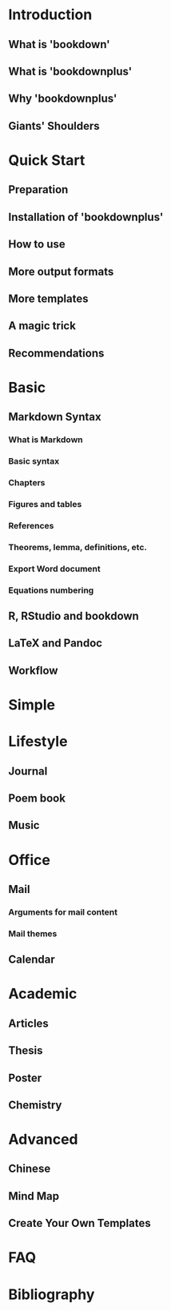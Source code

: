 # Introduction 
## What is 'bookdown' 
## What is 'bookdownplus' 
## Why 'bookdownplus' 
## Giants' Shoulders 
# Quick Start 
## Preparation 
## Installation of 'bookdownplus' 
## How to use 
## More output formats
## More templates
## A magic trick
## Recommendations
# Basic 
## Markdown Syntax 
### What is Markdown 
### Basic syntax 
### Chapters 
### Figures and tables 
### References 
### Theorems, lemma, definitions, etc. 
### Export Word document 
### Equations numbering 
## R, RStudio and bookdown 
## LaTeX and Pandoc 
## Workflow 
# Simple 
# Lifestyle 
## Journal 
## Poem book 
## Music 
# Office 
## Mail 
### Arguments for mail content
### Mail themes
## Calendar 
# Academic 
## Articles 
## Thesis 
## Poster 
## Chemistry 
# Advanced 
## Chinese 
## Mind Map 
## Create Your Own Templates 
# FAQ 
# Bibliography 
